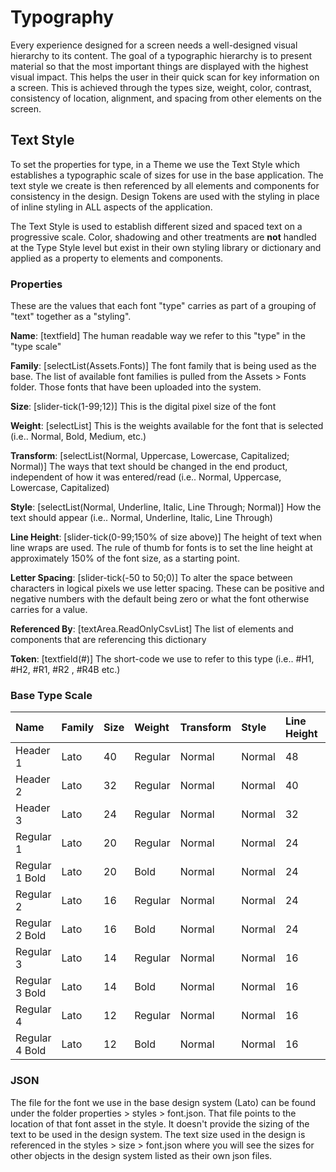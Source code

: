 # Typography

Every experience designed for a screen needs a well-designed visual hierarchy to its content. The goal of a typographic hierarchy is to present material so that the most important things are displayed with the highest visual impact. This helps the user in their quick scan for key information on a screen. This is achieved through the types size, weight, color, contrast, consistency of location, alignment, and spacing from other elements on the screen.

## Text Style

To set the properties for type, in a Theme we use the Text Style which establishes a typographic scale of sizes for use in the base application. The text style we create is then referenced by all elements and components for consistency in the design. Design Tokens are used with the styling in place of inline styling in ALL aspects of the application.

The Text Style is used to establish different sized and spaced text on a progressive scale. Color, shadowing and other treatments are **not** handled at the Type Style level but exist in their own styling library or dictionary and applied as a property to elements and components.

### Properties

These are the values that each font "type" carries as part of a grouping of "text" together as a "styling".

**Name**: \[textfield\] The human readable way we refer to this "type" in the "type scale"

**Family**: \[selectList\(Assets.Fonts\)\] The font family that is being used as the base. The list of available font families is pulled from the Assets &gt; Fonts folder. Those fonts that have been uploaded into the system.

**Size**: \[slider-tick\(1-99;12\)\] This is the digital pixel size of the font

**Weight**: \[selectList\] This is the weights available for the font that is selected \(i.e.. Normal, Bold, Medium, etc.\)

**Transform**: \[selectList\(Normal, Uppercase, Lowercase, Capitalized; Normal\)\] The ways that text should be changed in the end product, independent of how it was entered/read \(i.e.. Normal, Uppercase, Lowercase, Capitalized\)

**Style**: \[selectList\(Normal, Underline, Italic, Line Through; Normal\)\] How the text should appear \(i.e.. Normal, Underline, Italic, Line Through\)

**Line Height**: \[slider-tick\(0-99;150% of size above\)\] The height of text when line wraps are used. The rule of thumb for fonts is to set the line height at approximately 150% of the font size, as a starting point.

**Letter Spacing**: \[slider-tick\(-50 to 50;0\)\] To alter the space between characters in logical pixels we use letter spacing. These can be positive and negative numbers with the default being zero or what the font otherwise carries for a value.

**Referenced By**: \[textArea.ReadOnlyCsvList\] The list of elements and components that are referencing this dictionary

**Token**: \[textfield\(\#\)\] The short-code we use to refer to this type \(i.e.. \#H1, \#H2, \#R1, \#R2 , \#R4B etc.\)

### Base Type Scale

| **Name** | **Family** | **Size** | **Weight** | **Transform** | **Style** | **Line Height** | **Letter Spacing** | **Token** |
| :--- | :--- | :--- | :--- | :--- | :--- | :--- | :--- | :--- |
| Header 1 | Lato | 40 | Regular | Normal | Normal | 48 | 0 | \#H1 |
| Header 2 | Lato | 32 | Regular | Normal | Normal | 40 | 0 | \#H2 |
| Header 3 | Lato | 24 | Regular | Normal | Normal | 32 | 0 | \#H3 |
| Regular 1 | Lato | 20 | Regular | Normal | Normal | 24 | 0 | \#R1 |
| Regular 1 Bold | Lato | 20 | Bold | Normal | Normal | 24 | 0 | \#R1B |
| Regular 2 | Lato | 16 | Regular | Normal | Normal | 24 | 0 | \#R2 |
| Regular 2 Bold | Lato | 16 | Bold | Normal | Normal | 24 | 0 | \#R2B |
| Regular 3 | Lato | 14 | Regular | Normal | Normal | 16 | 0 | \#R3 |
| Regular 3 Bold | Lato | 14 | Bold | Normal | Normal | 16 | 0 | \#R3B |
| Regular 4 | Lato | 12 | Regular | Normal | Normal | 16 | 0 | \#R4 |
| Regular 4 Bold | Lato | 12 | Bold | Normal | Normal | 16 | 0 | \#R4B |

### JSON

The file for the font we use in the base design system \(Lato\) can be found under the folder properties &gt; styles &gt; font.json. That file points to the location of that font asset in the style. It doesn't provide the sizing of the text to be used in the design system. The text size used in the design is referenced in the styles &gt; size &gt; font.json where you will see the sizes for other objects in the design system listed as their own json files.


